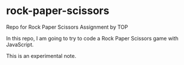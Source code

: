 # rock-paper-scissors
Repo for Rock Paper Scissors Assignment by TOP

In this repo, I am going to try to code a Rock Paper Scissors game with JavaScript.

This is an experimental note.